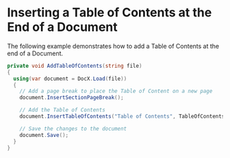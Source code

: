 # Inserting a Table of Contents at the End of a Document

The following example demonstrates how to add a Table of Contents at the end of a Document.

```csharp
private void AddTableOfContents(string file)
{
  using(var document = DocX.Load(file))
  {
    // Add a page break to place the Table of Content on a new page
    document.InsertSectionPageBreak();

    // Add the Table of Contents
    document.InsertTableOfContents("Table of Contents", TableOfContentsSwitches.None);

    // Save the changes to the document
    document.Save();
  }
}
```